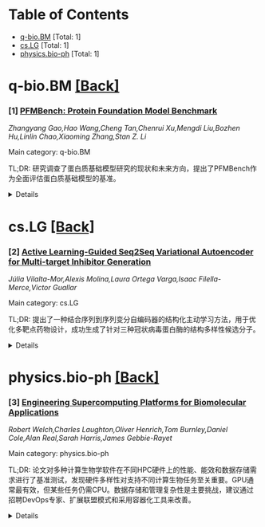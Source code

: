 <div id=toc></div>

# Table of Contents

- [q-bio.BM](#q-bio.BM) [Total: 1]
- [cs.LG](#cs.LG) [Total: 1]
- [physics.bio-ph](#physics.bio-ph) [Total: 1]


<div id='q-bio.BM'></div>

# q-bio.BM [[Back]](#toc)

### [1] [PFMBench: Protein Foundation Model Benchmark](https://arxiv.org/abs/2506.14796)
*Zhangyang Gao,Hao Wang,Cheng Tan,Chenrui Xu,Mengdi Liu,Bozhen Hu,Linlin Chao,Xiaoming Zhang,Stan Z. Li*

Main category: q-bio.BM

TL;DR: 研究调查了蛋白质基础模型研究的现状和未来方向，提出了PFMBench作为全面评估蛋白质基础模型的基准。


<details>
  <summary>Details</summary>
Motivation: 当前蛋白质基础模型研究缺乏全面的评估基准，限制了对其泛化能力和局限性的深入理解。

Method: 提出PFMBench，一个涵盖38个任务和8个关键领域的评估基准，对17个最新模型进行了数百项实验。

Result: PFMBench揭示了任务间的相关性，识别了表现最佳的模型，并提供了简化的评估协议。

Conclusion: PFMBench填补了蛋白质基础模型评估的空白，为未来的研究提供了重要参考。

Abstract: This study investigates the current landscape and future directions of
protein foundation model research. While recent advancements have transformed
protein science and engineering, the field lacks a comprehensive benchmark for
fair evaluation and in-depth understanding. Since ESM-1B, numerous protein
foundation models have emerged, each with unique datasets and methodologies.
However, evaluations often focus on limited tasks tailored to specific models,
hindering insights into broader generalization and limitations. Specifically,
researchers struggle to understand the relationships between tasks, assess how
well current models perform across them, and determine the criteria in
developing new foundation models. To fill this gap, we present PFMBench, a
comprehensive benchmark evaluating protein foundation models across 38 tasks
spanning 8 key areas of protein science. Through hundreds of experiments on 17
state-of-the-art models across 38 tasks, PFMBench reveals the inherent
correlations between tasks, identifies top-performing models, and provides a
streamlined evaluation protocol. Code is available at
\href{https://github.com/biomap-research/PFMBench}{\textcolor{blue}{GitHub}}.

</details>


<div id='cs.LG'></div>

# cs.LG [[Back]](#toc)

### [2] [Active Learning-Guided Seq2Seq Variational Autoencoder for Multi-target Inhibitor Generation](https://arxiv.org/abs/2506.15309)
*Júlia Vilalta-Mor,Alexis Molina,Laura Ortega Varga,Isaac Filella-Merce,Victor Guallar*

Main category: cs.LG

TL;DR: 提出了一种结合序列到序列变分自编码器的结构化主动学习方法，用于优化多靶点药物设计，成功生成了针对三种冠状病毒蛋白酶的结构多样性候选分子。


<details>
  <summary>Details</summary>
Motivation: 多靶点药物设计因稀疏奖励和冲突的设计约束而具有挑战性，需要一种高效的方法来平衡化学多样性和多靶点亲和力。

Method: 结合序列到序列变分自编码器的主动学习框架，交替扩展化学可行的潜在空间和逐步约束分子以满足多靶点对接阈值。

Result: 在针对三种冠状病毒主蛋白酶的研究中，成功生成了结构多样的泛抑制剂候选分子。

Conclusion: 该框架为复杂多药效景观提供了一种通用的计算设计路线图，提升了高效探索有益化学空间的能力。

Abstract: Simultaneously optimizing molecules against multiple therapeutic targets
remains a profound challenge in drug discovery, particularly due to sparse
rewards and conflicting design constraints. We propose a structured active
learning (AL) paradigm integrating a sequence-to-sequence (Seq2Seq) variational
autoencoder (VAE) into iterative loops designed to balance chemical diversity,
molecular quality, and multi-target affinity. Our method alternates between
expanding chemically feasible regions of latent space and progressively
constraining molecules based on increasingly stringent multi-target docking
thresholds. In a proof-of-concept study targeting three related coronavirus
main proteases (SARS-CoV-2, SARS-CoV, MERS-CoV), our approach efficiently
generated a structurally diverse set of pan-inhibitor candidates. We
demonstrate that careful timing and strategic placement of chemical filters
within this active learning pipeline markedly enhance exploration of beneficial
chemical space, transforming the sparse-reward, multi-objective drug design
problem into an accessible computational task. Our framework thus provides a
generalizable roadmap for efficiently navigating complex polypharmacological
landscapes.

</details>


<div id='physics.bio-ph'></div>

# physics.bio-ph [[Back]](#toc)

### [3] [Engineering Supercomputing Platforms for Biomolecular Applications](https://arxiv.org/abs/2506.15585)
*Robert Welch,Charles Laughton,Oliver Henrich,Tom Burnley,Daniel Cole,Alan Real,Sarah Harris,James Gebbie-Rayet*

Main category: physics.bio-ph

TL;DR: 论文对多种计算生物学软件在不同HPC硬件上的性能、能效和数据存储需求进行了基准测试，发现硬件多样性对支持不同计算生物任务至关重要。GPU通常最有效，但某些任务仍需CPU。数据存储和管理复杂性是主要挑战，建议通过招聘DevOps专家、扩展联盟模式和采用容器化工具来改善。


<details>
  <summary>Details</summary>
Motivation: 研究旨在评估计算生物学软件在多样化HPC硬件上的性能与效率，以帮助选择最适合不同任务的硬件类型，并解决数据存储和系统管理中的实际问题。

Method: 通过在AMD EPYC CPU、NVIDIA和AMD GPU节点等硬件上运行GROMACS、AMBER等软件，评估性能、能效、数据存储需求和用户体验等指标。

Result: 结果表明，硬件多样性对支持不同计算生物学任务至关重要；GPU对大多数任务最有效，但某些仍需CPU；数据存储需求和管理复杂度是主要挑战。

Conclusion: 建议采用多样化的HPC硬件选择，并通过DevOps培训、联盟模式扩展和容器化工具来优化系统管理和数据存储。

Abstract: A range of computational biology software (GROMACS, AMBER, NAMD, LAMMPS,
OpenMM, Psi4 and RELION) was benchmarked on a representative selection of HPC
hardware, including AMD EPYC 7742 CPU nodes, NVIDIA V100 and AMD MI250X GPU
nodes, and an NVIDIA GH200 testbed. The raw performance, power efficiency and
data storage requirements of the software was evaluated for each HPC facility,
along with qualitative factors such as the user experience and software
environment. It was found that the diversity of methods used within
computational biology means that there is no single HPC hardware that can
optimally run every type of HPC job, and that diverse hardware is the only way
to properly support all methods. New hardware, such as AMD GPUs and Nvidia AI
chips, are mostly compatible with existing methods, but are also more
labour-intensive to support. GPUs offer the most efficient way to run most
computational biology tasks, though some tasks still require CPUs. A fast HPC
node running molecular dynamics can produce around 10GB of data per day,
however, most facilities and research institutions lack short-term and
long-term means to store this data. Finally, as the HPC landscape has become
more complex, deploying software and keeping HPC systems online has become more
difficult. This situation could be improved through hiring/training in DevOps
practices, expanding the consortium model to provide greater support to HPC
system administrators, and implementing build
frameworks/containerisation/virtualisation tools to allow users to configure
their own software environment, rather than relying on centralised software
installations.

</details>
